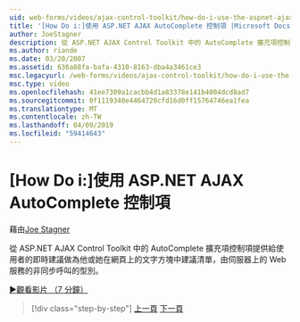 ```yaml
---
uid: web-forms/videos/ajax-control-toolkit/how-do-i-use-the-aspnet-ajax-autocomplete-control
title: '[How Do i:]使用 ASP.NET AJAX AutoComplete 控制項 |Microsoft Docs'
author: JoeStagner
description: 從 ASP.NET AJAX Control Toolkit 中的 AutoComplete 擴充項控制項提供給使用者做為他或她的型別，在文字方塊中，在我們的即時建議...
ms.author: riande
ms.date: 03/20/2007
ms.assetid: 636a88fa-bafa-4310-8163-dba4a3461ce3
msc.legacyurl: /web-forms/videos/ajax-control-toolkit/how-do-i-use-the-aspnet-ajax-autocomplete-control
msc.type: video
ms.openlocfilehash: 41ee7309a1cacbb4d1a83378e141b4004dcd8ad7
ms.sourcegitcommit: 0f1119340e4464720cfd16d0ff15764746ea1fea
ms.translationtype: MT
ms.contentlocale: zh-TW
ms.lasthandoff: 04/09/2019
ms.locfileid: "59414643"
---
```

# <a name="how-do-i-use-the-aspnet-ajax-autocomplete-control"></a>[How Do i:]使用 ASP.NET AJAX AutoComplete 控制項

藉由[Joe Stagner](https://github.com/JoeStagner)

從 ASP.NET AJAX Control Toolkit 中的 AutoComplete 擴充項控制項提供給使用者的即時建議做為他或她在網頁上的文字方塊中建議清單，由伺服器上的 Web 服務的非同步呼叫的型別。

[&#9654;觀看影片 （7 分鐘）](https://channel9.msdn.com/Blogs/ASP-NET-Site-Videos/how-do-i-use-the-aspnet-ajax-autocomplete-control)

> [!div class="step-by-step"]
> [上一頁](how-do-i-use-the-aspnet-ajax-slider-control.md)
> [下一頁](how-do-i-configure-the-aspnet-ajax-calendar-control.md)
